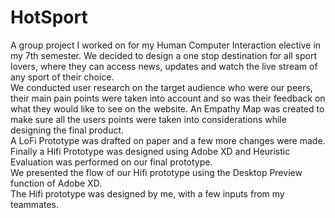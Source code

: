 # HotSport
A group project I worked on for my Human Computer Interaction elective in my 7th semester.
We decided to design a one stop destination for all sport lovers, where they can access news, updates and watch the live stream of any sport of their choice. <br>
We conducted user research on the target audience who were our peers, their main pain points were taken into account and so was their feedback on what they would like to see on the website.
An Empathy Map was created to make sure all the users points were taken into considerations while designing the final product. <br>
A LoFi Prototype was drafted on paper and a few more changes were made.
Finally a Hifi Prototype was designed using Adobe XD and Heuristic Evaluation was performed on our final prototype. <br>
We presented the flow of our Hifi prototype using the Desktop Preview function of Adobe XD. <br>
The Hifi prototype was designed by me, with a few inputs from my teammates.
